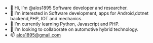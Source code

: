 - 👋 Hi, I’m @alos1895 Software developer and researcher.
- 👀 I’m interested in Software development, apps for Android,dotnet backend,PHP, IOT and mechanics.
- 🌱 I’m currently learning Python, Javascript and PHP.
- 💞️ I’m looking to collaborate on automotive hybrid technology.
- 📫 alos1895@gmail.com

